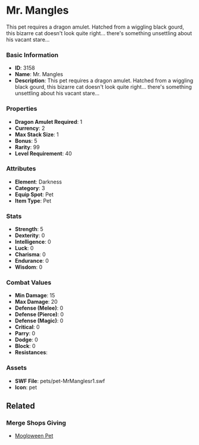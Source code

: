 # Mr. Mangles

This pet requires a dragon amulet. Hatched from a wiggling black gourd, this bizarre cat doesn't look quite right... there's something unsettling about his vacant stare...

### Basic Information

- **ID**: 3158
- **Name**: Mr. Mangles
- **Description**: This pet requires a dragon amulet. Hatched from a wiggling black gourd, this bizarre cat doesn&#039;t look quite right... there&#039;s something unsettling about his vacant stare...

### Properties

- **Dragon Amulet Required**: 1
- **Currency**: 2
- **Max Stack Size**: 1
- **Bonus**: 5
- **Rarity**: 99
- **Level Requirement**: 40

### Attributes

- **Element**: Darkness
- **Category**: 3
- **Equip Spot**: Pet
- **Item Type**: Pet

### Stats

- **Strength**: 5
- **Dexterity**: 0
- **Intelligence**: 0
- **Luck**: 0
- **Charisma**: 0
- **Endurance**: 0
- **Wisdom**: 0

### Combat Values

- **Min Damage**: 15
- **Max Damage**: 20
- **Defense (Melee)**: 0
- **Defense (Pierce)**: 0
- **Defense (Magic)**: 0
- **Critical**: 0
- **Parry**: 0
- **Dodge**: 0
- **Block**: 0
- **Resistances**: 

### Assets

- **SWF File**: pets/pet-MrManglesr1.swf
- **Icon**: pet

## Related

### Merge Shops Giving

- [Mogloween Pet](../merge-shops/59-mogloween-pet.md)

